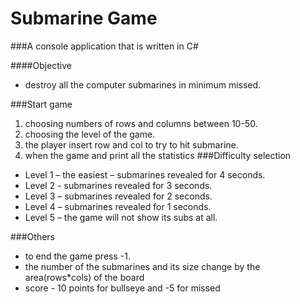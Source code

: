 ﻿# Submarine Game

###A console application that is written in C\# 

####Objective
* destroy all the computer submarines in minimum missed.

###Start game
1. choosing numbers of rows and columns between 10-50.
2. choosing the level of the game.
3. the player insert row and col to try to hit submarine.
4. when the game and print all the statistics
###Difficulty selection
* Level 1 – the easiest – submarines revealed for 4 seconds.
* Level 2 - submarines revealed for 3 seconds.
* Level 3 – submarines revealed for 2 seconds.
* Level 4 – submarines revealed for 1 seconds.
* Level 5 – the game will not show its subs at all.

###Others
* to end the game press -1.
* the number of the submarines and its size change by the area(rows*cols) of the board
* score - 10 points for bullseye and -5 for missed